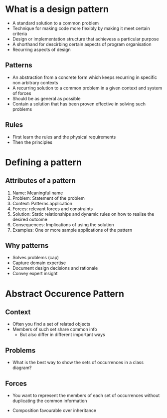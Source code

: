 # What is a design pattern

- A standard solution to a common problem
- Technique for making code more flexibly by making it meet certain criteria
- Design or implementation structure that achievess a particular purpose
- A shorthand for descirbing certain aspects of program organisation
- Recurring aspects of design
## Patterns

- An abstraction from a concrete form which keeps recurring in specific non arbitrary contexts 
- A recurring solution to a common problem in a given context and system of forces 
- Should be as general as possible
- Contain a solution that has been proven effective in solving such problems

## Rules
- First learn the rules and the physical requirements
- Then the principles


# Defining a pattern
## Attributes of a pattern
1. Name: Meaningful name
2. Problem: Statement of the problem
3. Context: Patterns application
4. Forces: relevant forces and constraints
5. Solution: Static relationships and dynamic rules on how to realise the desired outcome
6. Consequences: Implications of using the solution
7. Examples: One or more sample applications of the pattern


## Why patterns
- Solves problems (cap)
- Capture domain expertise
- Document design decisions and rationale
- Convey expert insight


# Abstract Occurence Pattern

## Context

- Often you find a set of related objects
- Members of such set share common info
	- But also differ in different important ways

## Problems

- What is the best way to show the sets of occurrences in a class diagram?
## Forces
- You want to represent the members of each set of occurrences without duplicating the common information

- Composition favourable over inheritance